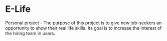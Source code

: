 # E-Life
Personal project - The purpose of this project is to give new job-seekers an opportunity to show their real life skills. Its goal is to increase the interest of the hiring team in users.

